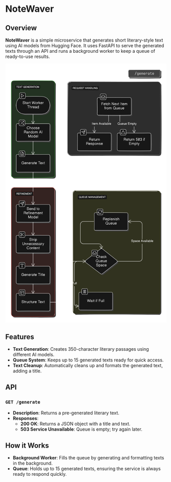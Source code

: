 # NoteWaver

## Overview

**NoteWaver** is a simple microservice that generates short literary-style text
using AI models from Hugging Face. It uses FastAPI to serve the generated texts
through an API and runs a background worker to keep a queue of ready-to-use
results.

![NoteWaver Workflow](../../.github/note-waver-workflow.png)

## Features

- **Text Generation**: Creates 350-character literary passages using different
  AI models.
- **Queue System**: Keeps up to 15 generated texts ready for quick access.
- **Text Cleanup**: Automatically cleans up and formats the generated text,
  adding a title.

## API

### `GET /generate`

- **Description**: Returns a pre-generated literary text.
- **Responses**:
  - **200 OK**: Returns a JSON object with a title and text.
  - **503 Service Unavailable**: Queue is empty; try again later.

## How it Works

- **Background Worker**: Fills the queue by generating and formatting texts in
  the background.
- **Queue**: Holds up to 15 generated texts, ensuring the service is always
  ready to respond quickly.

